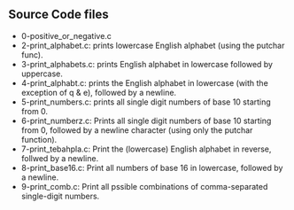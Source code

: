## Source Code files
- 0-positive_or_negative.c
- 2-print_alphabet.c: prints lowercase English alphabet (using the putchar func).
- 3-print_alphabets.c: prints English alphabet in lowercase followed by uppercase.
- 4-print_alphabt.c: prints the English alphabet in lowercase (with the exception of q & e), followed by a newline.
- 5-print_numbers.c: prints all single digit numbers of base 10 starting from 0.
- 6-print_numberz.c: Prints all single digit numbers of base 10 starting from 0, followed by a newline character (using only the putchar function).
- 7-print_tebahpla.c: Print the (lowercase) English alphabet in reverse, follwed by a newline.
- 8-print_base16.c: Print all numbers of base 16 in lowercase, followed by a newline.
- 9-print_comb.c: Print all pssible combinations of comma-separated single-digit numbers.

